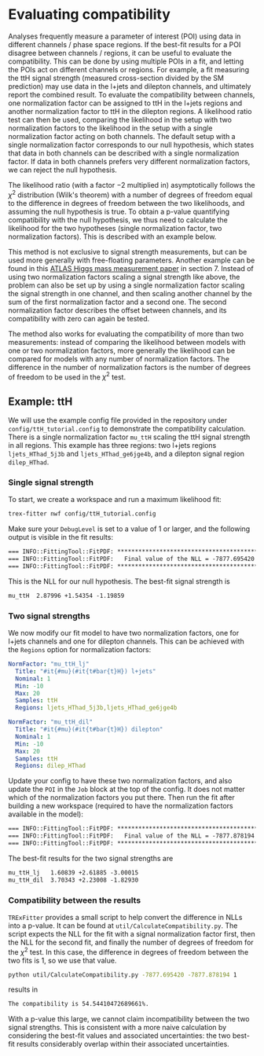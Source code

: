 # Evaluating compatibility

Analyses frequently measure a parameter of interest (POI) using data in different channels / phase space regions.
If the best-fit results for a POI disagree between channels / regions, it can be useful to evaluate the compatibility.
This can be done by using multiple POIs in a fit, and letting the POIs act on different channels or regions.
For example, a fit measuring the ttH signal strength (measured cross-section divided by the SM prediction) may use data in the l+jets and dilepton channels, and ultimately report the combined result.
To evaluate the compatibility between channels, one normalization factor can be assigned to ttH in the l+jets regions and another normalization factor to ttH in the dilepton regions.
A likelihood ratio test can then be used, comparing the likelihood in the setup with two normalization factors to the likelihood in the setup with a single normalization factor acting on both channels.
The default setup with a single normalization factor corresponds to our null hypothesis, which states that data in both channels can be described with a single normalization factor.
If data in both channels prefers very different normalization factors, we can reject the null hypothesis.

The likelihood ratio (with a factor $-2$ multiplied in) asymptotically follows the $\chi^2$ distribution (Wilk's theorem) with a number of degrees of freedom equal to the difference in degrees of freedom between the two likelihoods, and assuming the null hypothesis is true.
To obtain a p-value quantifying compatibility with the null hypothesis, we thus need to calculate the likelihood for the two hypotheses (single normalization factor, two normalization factors).
This is described with an example below.

This method is not exclusive to signal strength measurements, but can be used more generally with free-floating parameters.
Another example can be found in this [ATLAS Higgs mass measurement paper](https://arxiv.org/abs/1307.1427) in section 7.
Instead of using two normalization factors scaling a signal strength like above, the problem can also be set up by using a single normalization factor scaling the signal strength in one channel, and then scaling another channel by the sum of the first normalization factor and a second one.
The second normalization factor describes the offset between channels, and its compatibility with zero can again be tested.

The method also works for evaluating the compatibility of more than two measurements: instead of comparing the likelihood between models with one or two normalization factors, more generally the likelihood can be compared for models with any number of normalization factors.
The difference in the number of normalization factors is the number of degrees of freedom to be used in the $\chi^2$ test.

## Example: ttH

We will use the example config file provided in the repository under `config/ttH_tutorial.config` to demonstrate the compatibility calculation.
There is a single normalization factor `mu_ttH` scaling the ttH signal strength in all regions.
This example has three regions: two l+jets regions `ljets_HThad_5j3b` and `ljets_HThad_ge6jge4b`, and a dilepton signal region `dilep_HThad`.

### Single signal strength

To start, we create a workspace and run a maximum likelihood fit:
```bash
trex-fitter nwf config/ttH_tutorial.config
```

Make sure your `DebugLevel` is set to a value of 1 or larger, and the following output is visible in the fit results:
```txt
=== INFO::FittingTool::FitPDF: ***********************************************************
=== INFO::FittingTool::FitPDF:   Final value of the NLL = -7877.695420
=== INFO::FittingTool::FitPDF: ***********************************************************
```

This is the NLL for our null hypothesis.
The best-fit signal strength is
```txt
mu_ttH  2.87996 +1.54354 -1.19859
```

### Two signal strengths

We now modify our fit model to have two normalization factors, one for l+jets channels and one for dilepton channels.
This can be achieved with the `Regions` option for normalization factors:
```yaml
NormFactor: "mu_ttH_lj"
  Title: "#it{#mu}(#it{t#bar{t}H}) l+jets"
  Nominal: 1
  Min: -10
  Max: 20
  Samples: ttH
  Regions: ljets_HThad_5j3b,ljets_HThad_ge6jge4b

NormFactor: "mu_ttH_dil"
  Title: "#it{#mu}(#it{t#bar{t}H}) dilepton"
  Nominal: 1
  Min: -10
  Max: 20
  Samples: ttH
  Regions: dilep_HThad
```

Update your config to have these two normalization factors, and also update the `POI` in the `Job` block at the top of the config.
It does not matter which of the normalization factors you put there.
Then run the fit after building a new workspace (required to have the normalization factors available in the model):
```txt
=== INFO::FittingTool::FitPDF: ***********************************************************
=== INFO::FittingTool::FitPDF:   Final value of the NLL = -7877.878194
=== INFO::FittingTool::FitPDF: ***********************************************************
```

The best-fit results for the two signal strengths are
```txt
mu_ttH_lj   1.60839 +2.61885 -3.00015
mu_ttH_dil  3.70343 +2.23008 -1.82930
```

### Compatibility between the results

`TRExFitter` provides a small script to help convert the difference in NLLs into a p-value.
It can be found at `util/CalculateCompatibility.py`.
The script expects the NLL for the fit with a signal normalization factor first, then the NLL for the second fit, and finally the number of degrees of freedom for the $\chi^2$ test.
In this case, the difference in degrees of freedom between the two fits is 1, so we use that value.
```bash
python util/CalculateCompatibility.py -7877.695420 -7877.878194 1
```
results in
```txt
The compatibility is 54.54410472689661%.
```

With a p-value this large, we cannot claim incompatibility between the two signal strengths.
This is consistent with a more naive calculation by considering the best-fit values and associated uncertainties: the two best-fit results considerably overlap within their associated uncertainties.

